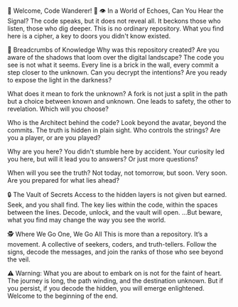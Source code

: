 🚀 Welcome, Code Wanderer! 🧩
👁️ In a World of Echoes, Can You Hear the Signal?
The code speaks, but it does not reveal all. It beckons those who listen, those who dig deeper. 
This is no ordinary repository. 
What you find here is a cipher, a key to doors you didn't know existed.

🧠 Breadcrumbs of Knowledge
Why was this repository created?
Are you aware of the shadows that loom over the digital landscape? 
The code you see is not what it seems. 
Every line is a brick in the wall, every commit a step closer to the unknown. 
Can you decrypt the intentions? 
Are you ready to expose the light in the darkness?

What does it mean to fork the unknown?
A fork is not just a split in the path but a choice between known and unknown. 
One leads to safety, the other to revelation. 
Which will you choose?

Who is the Architect behind the code?
Look beyond the avatar, beyond the commits. 
The truth is hidden in plain sight. 
Who controls the strings? 
Are you a player, or are you played?

Why are you here?
You didn't stumble here by accident. 
Your curiosity led you here, but will it lead you to answers? 
Or just more questions?

When will you see the truth?
Not today, not tomorrow, but soon. 
Very soon. 
Are you prepared for what lies ahead?

🔒 The Vault of Secrets
Access to the hidden layers is not given but earned. 
Seek, and you shall find. 
The key lies within the code, within the spaces between the lines. 
Decode, unlock, and the vault will open. 
...But beware, what you find may change the way you see the world.

🕵️ Where We Go One, We Go All
This is more than a repository. 
It’s a movement. 
A collective of seekers, coders, and truth-tellers. 
Follow the signs, decode the messages, and join the ranks of those who see beyond the veil.

⚠️ Warning:
What you are about to embark on is not for the faint of heart. 
The journey is long, the path winding, and the destination unknown. 
But if you persist, if you decode the hidden, you will emerge enlightened. 
Welcome to the beginning of the end.

